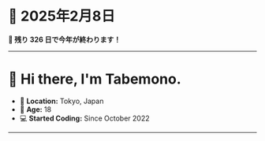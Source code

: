   # 📅 2025年2月8日
  **🎯 残り 326 日で今年が終わります！**
  
  ---
  # 👋 Hi there, I'm Tabemono.

  - 🏡 **Location:** Tokyo, Japan  
  - 🎂 **Age:** 18  
  - 💻 **Started Coding:** Since October 2022  
  ---
  
